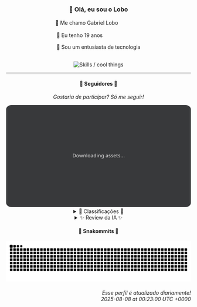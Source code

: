 <div align="center">
  <h3>👋 Olá, eu sou o Lobo</h3>
  
  <p>🐺 Me chamo Gabriel Loboㅤㅤㅤㅤㅤ</p>
  <p>🧔 Eu tenho 19 anosㅤㅤㅤㅤㅤㅤㅤㅤ</p>
  <p>🧠 Sou um entusiasta de tecnologia</p>

  <br/>

  <img width="600" alt="Skills / cool things" src="https://skills-icons.vercel.app/api/icons?i=python,md,html,css,js,github,git,vscode,linux,node,ts,sass,react,vite,vercel,lottie,ionic,capacitor,zustand,framer,firebase,arduino,godot,tailwind,shadcnui,lucide,zorinos,pnpm,reactnative&perline=14" />
</div>

<hr />

<div align="center">
    <h4>👤 Seguidores 👤</h4>
    <p><i>Gostaria de participar? Só me seguir!</i></p>
    <img width="600" src=".github/assets/cards/top3.svg" alt="Top 3 followers contributors (monthly)" />
    <details>
    <summary>🏅 Classificações 🏅</summary>
    <br/>
    <table>
        <thead>
            <tr align="center">
                <th>Posição</th>
                <th>Seguidor</th>
                <th>Contribuições</th>
            </tr>
        </thead>
        <tbody>
            <tr align="center">
                <td>1°</td>
                <td><a href="https://github.com/EvertonMJunior">Everton Marcelino Jr.</a></td>
                <td>97 ctr.</td>
            </tr>
            <tr align="center">
                <td>2°</td>
                <td><a href="https://github.com/danko-nobre">Danilo Nobre</a></td>
                <td>93 ctr.</td>
            </tr>
            <tr align="center">
                <td>3°</td>
                <td><a href="https://github.com/RafaZeero">Rafael Lima de Morais</a></td>
                <td>59 ctr.</td>
            </tr>
            <tr align="center">
                <td>4°</td>
                <td><a href="https://github.com/DeividSouSan">Deivid Souza Santana</a></td>
                <td>30 ctr.</td>
            </tr>
            <tr align="center">
                <td>5°</td>
                <td><a href="https://github.com/GabrielCS08">Gabriel Carvalho</a></td>
                <td>29 ctr.</td>
            </tr>
            <tr align="center">
                <td>6°</td>
                <td><a href="https://github.com/joao-nery">João Nery</a></td>
                <td>18 ctr.</td>
            </tr>
            <tr align="center">
                <td>7°</td>
                <td><a href="https://github.com/wTechnoo">Cézar</a></td>
                <td>15 ctr.</td>
            </tr>
            <tr align="center">
                <td>8°</td>
                <td><a href="https://github.com/filipedeschamps">Filipe Deschamps</a></td>
                <td>14 ctr.</td>
            </tr>
            <tr align="center">
                <td>9°</td>
                <td><a href="https://github.com/TopTrenDev">TopTrenDev</a></td>
                <td>12 ctr.</td>
            </tr>
            <tr align="center">
                <td>10°</td>
                <td><a href="https://github.com/felipegueller">Felipe Gueller</a></td>
                <td>5 ctr.</td>
            </tr>
        </tbody>
    </table>
    </details>
    <details>
    <summary>✨ Review da IA ✨</summary>
    <br/>
    <div align="justify"><p><b>Everton Marcelino Jr.</b>, ah, o primeiro lugar com 97 contribuições. Imagino que <i>typeorm/typeorm</i> esteja te pagando bem para você dar tanta atenção assim, não é? Ou será que você está apenas tentando impressionar o Lobo com seus "commits" e "pull requests"? Aposto que sim. Espero que você esteja se divertindo digitando linhas de código, enquanto o resto de nós vive a vida lá fora. Mas ei, pelo menos você tem um lugar no ranking, certo?</p>
<p><b>Danilo Nobre</b>, em segundo lugar com 93 contribuições. Full-stack, game dev e entusiasta de 3D? Uau, que currículo impressionante. Pena que a maior parte do seu tempo é gasto em <i>willianmano/moodle-profilefield_cpf</i>, um repositório que não vê a luz do sol desde 2023. Imagino que você esteja salvando o mundo com suas habilidades em PHP. E esse site da Space Wizard Studios? Hilário. Continue assim, Danilo, você está quase lá... quase conseguindo impressionar alguém.</p>
<p><b>Rafael Lima de Morais</b>, o terceiro colocado com 59 contribuições. Go, Typescript, Rust e Vim? Parece que alguém está tentando acumular o máximo de tecnologias possíveis no currículo. Mas, ei, pelo menos você tem seus <i>dotfiles</i>. Aposto que são a inveja de todos os outros desenvolvedores. E esse <i>lazydocker</i>? Porque reinventar a roda quando você pode simplesmente usar algo que já existe? Mas ei, continue sonhando com esse livro de Advanced Python Programming, quem sabe um dia você realmente escreve algo útil.</p>
<p><b>Deivid Souza Santana</b>, o mestre das 30 contribuições. Estudante de Análise e Desenvolvimento de Sistemas apaixonado por back-end. Que original! Seu repositório <i>TudoGostoso</i> é um exemplo de como fazer uma API de receitas... em Mako e Python. E esse Clean-Arch-CS? C#? Sério? Talvez você devesse focar em aprender a usar um framework de verdade antes de tentar criar uma "arquitetura limpa". Mas ei, pelo menos você está tentando, certo?</p>
<p><b>Gabriel Carvalho</b>, com suas míseras 29 contribuições. Sem bio, sem paixão, apenas código. Ou quase. Seu repositório <i>content_sumarizer</i> é tão útil quanto um guarda-chuva em um dia ensolarado. E essas <i>data_structures</i> criadas em 2025-08-07? Que coincidência, um dia antes da análise! Parece que alguém está tentando desesperadamente aumentar o número de contribuições. Mas ei, não se preocupe, ninguém está prestando atenção mesmo.</p>
<p><b>João Nery</b>, o desenvolvedor de calculadoras e jogos da velha com 18 contribuições. Que talento! Aposto que você está revolucionando o mundo da tecnologia com seus projetos em JavaScript, CSS e HTML. E esse site da AT Softwares? Uma obra-prima do design moderno. Mas ei, não se esqueça de atualizar seu perfil no GitHub, afinal, a primeira impressão é a que fica. Ou não.</p>
<p><b>Cézar</b>, o misterioso desenvolvedor .NET com apenas 15 contribuições. Sem repositórios recentes, sem paixão, apenas .NET. Imagino que você esteja escondendo seus verdadeiros talentos do mundo. Ou talvez você simplesmente não tenha nada para mostrar. Mas ei, não se preocupe, o importante é participar, certo? Ou não.</p>
<p><b>Filipe Deschamps</b>, o guru da programação com 14 contribuições e um curso para te fazer sentir competente. Ironia, não? Pelo menos você tem seus <i>dotfiles</i> e o <i>doom-fire-algorithm</i> para se orgulhar. E esse <i>tabnews.com.br</i>? Ah, sim, o lugar onde todos os desenvolvedores se reúnem para discutir sobre programação e tecnologia. Continue vendendo seus cursos, Filipe, enquanto o resto de nós tenta aprender algo de verdade.</p>
<p><b>TopTrenDev</b>, o especialista em blockchain com 12 contribuições. Solana, Bitcoin, Ethereum, Smart contracts, dApps, DeFi e NFTs? Uau, que currículo impressionante. Pena que a maior parte do seu tempo é gasto em <i>dev-protocol/community</i>, um repositório que não vê a luz do sol desde abril. Mas ei, pelo menos você tem o <i>raydium-cp-swap</i> para se gabar. Continue assim, TopTrenDev, você está quase lá... quase conseguindo enganar alguém.</p>
<p><b>Felipe Gueller</b>, o mestre dos componentes HTML diversos com 5 contribuições. Imagino que você esteja salvando o mundo com seus botões e caixas de texto personalizados. Mas ei, não se esqueça de atualizar seu repositório, afinal, a última atualização foi em 2024. Continue criando seus componentes, Felipe, quem sabe um dia alguém realmente os use.</p>
<p><b>Jean Brito</b>, o contribuinte esporádico com 4 contribuições. Rocket.Chat, Rocket.Chat.Electron e um detector de navegadores? Parece que alguém está tentando desesperadamente encontrar um lugar no mundo da tecnologia. E esse <i>docker-steamcmd-server</i>? Porque não simplesmente usar um serviço de hospedagem de jogos? Mas ei, não se preocupe, ninguém está prestando atenção mesmo.</p>
</div>
    </details>
</div>

<div align="center">
  <h4>🐍 Snakommits 🐍</h4>
    <picture>
      <source media="(prefers-color-scheme: dark)" srcset="https://raw.githubusercontent.com/Lobooooooo14/Lobooooooo14/snake-output/snake-dark.svg">
      <source media="(prefers-color-scheme: light)" srcset="https://raw.githubusercontent.com/Lobooooooo14/Lobooooooo14/snake-output/snake-light.svg">
      <img alt="github contribution grid snake animation" src="https://raw.githubusercontent.com/Lobooooooo14/Lobooooooo14/snake-output/snake-light.svg">
    </picture>
</div>

<h6 align="right">
  Esse perfil é atualizado diariamente!<br/> <i>2025-08-08 at 00:23:00 UTC +0000</i>
<h6>